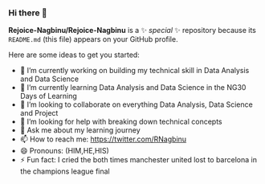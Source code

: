 ### Hi there 👋


**Rejoice-Nagbinu/Rejoice-Nagbinu** is a ✨ _special_ ✨ repository because its `README.md` (this file) appears on your GitHub profile.

Here are some ideas to get you started:

- 🔭 I’m currently working on building my technical skill in Data Analysis and Data Science
- 🌱 I’m currently learning Data Analysis and Data Science in the NG30 Days of Learning 
- 👯 I’m looking to collaborate on everything Data Analysis, Data Science and Project
- 🤔 I’m looking for help with breaking down technical concepts
- 💬 Ask me about my learning journey
- 📫 How to reach me: https://twitter.com/RNagbinu
- 😄 Pronouns: (HIM,HE,HIS)
- ⚡ Fun fact: I cried the both times manchester united lost to barcelona in the champions league final

